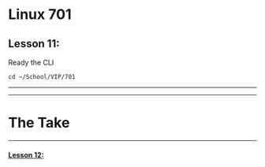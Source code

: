 # Linux 701
## Lesson 11: 

Ready the CLI

```console
cd ~/School/VIP/701
```
___


___

# The Take

___

#### [Lesson 12: ](https://github.com/inkVerb/vip/blob/master/701/Lesson-12.md)